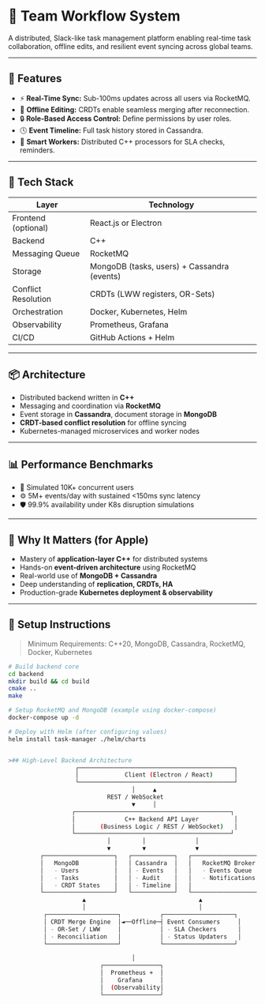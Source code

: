 # 📱 Team Workflow System

A distributed, Slack-like task management platform enabling real-time task collaboration, offline edits, and resilient event syncing across global teams.

---

## 🚀 Features

- ⚡ **Real-Time Sync:** Sub-100ms updates across all users via RocketMQ.
- 📴 **Offline Editing:** CRDTs enable seamless merging after reconnection.
- 🔒 **Role-Based Access Control:** Define permissions by user roles.
- 🕓 **Event Timeline:** Full task history stored in Cassandra.
- 🧠 **Smart Workers:** Distributed C++ processors for SLA checks, reminders.

---

## 🔧 Tech Stack

| Layer                | Technology                          |
|---------------------|-------------------------------------|
| Frontend (optional) | React.js or Electron                |
| Backend             | C++                                 |
| Messaging Queue     | RocketMQ                            |
| Storage             | MongoDB (tasks, users) + Cassandra (events) |
| Conflict Resolution | CRDTs (LWW registers, OR-Sets)      |
| Orchestration       | Docker, Kubernetes, Helm            |
| Observability       | Prometheus, Grafana                 |
| CI/CD               | GitHub Actions + Helm               |

---

## 📦 Architecture

- Distributed backend written in **C++**
- Messaging and coordination via **RocketMQ**
- Event storage in **Cassandra**, document storage in **MongoDB**
- **CRDT-based conflict resolution** for offline syncing
- Kubernetes-managed microservices and worker nodes

---

## 📊 Performance Benchmarks

- 🧪 Simulated 10K+ concurrent users
- ⚙️ 5M+ events/day with sustained <150ms sync latency
- 🛡️ 99.9% availability under K8s disruption simulations

---

## 🧠 Why It Matters (for Apple)

- Mastery of **application-layer C++** for distributed systems
- Hands-on **event-driven architecture** using RocketMQ
- Real-world use of **MongoDB + Cassandra**
- Deep understanding of **replication, CRDTs, HA**
- Production-grade **Kubernetes deployment & observability**

---

## 📂 Setup Instructions

> Minimum Requirements: C++20, MongoDB, Cassandra, RocketMQ, Docker, Kubernetes

```bash
# Build backend core
cd backend
mkdir build && cd build
cmake ..
make

# Setup RocketMQ and MongoDB (example using docker-compose)
docker-compose up -d

# Deploy with Helm (after configuring values)
helm install task-manager ./helm/charts


>## High-Level Backend Architecture 
                   ┌────────────────────────────────────────────┐
                   │             Client (Electron / React)      │
                   └────────────────────────────────────────────┘
                                   │     ▲
                            REST / WebSocket
                                   ▼     │
                  ┌────────────────────────────────────────────┐
                  │              C++ Backend API Layer          │
                  │       (Business Logic / REST / WebSocket)   │
                  └────────────────────────────────────────────┘
                            │         │              │
                            ▼         ▼              ▼
         ┌────────────────────┐   ┌────────────┐   ┌────────────────────┐
         │   MongoDB          │   │ Cassandra  │   │   RocketMQ Broker  │
         │   - Users          │   │ - Events   │   │   - Events Queue   │
         │   - Tasks          │   │ - Audit    │   │   - Notifications  │
         │   - CRDT States    │   │ - Timeline │   │                    │
         └────────────────────┘   └────────────┘   └────────────────────┘
                     ▲                                ▲
                     │                                │
          ┌────────────────────┐           ┌────────────────────┐
          │ CRDT Merge Engine  │◄──Offline─┤ Event Consumers     │
          │ - OR-Set / LWW     │           │ - SLA Checkers      │
          │ - Reconciliation   │           │ - Status Updaters   │
          └────────────────────┘           └────────────────────┘

                                   │
                          ┌────────────────┐
                          │  Prometheus +  │
                          │    Grafana     │
                          │  (Observability│
                          └────────────────┘
